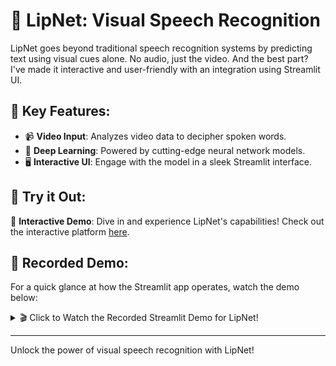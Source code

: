 
# 🚀 LipNet: Visual Speech Recognition
LipNet goes beyond traditional speech recognition systems by predicting text using visual cues alone. No audio, just the video. And the best part? I've made it interactive and user-friendly with an integration using Streamlit UI.

## 🌟 **Key Features**:
- 📹 **Video Input**: Analyzes video data to decipher spoken words.
- 🤖 **Deep Learning**: Powered by cutting-edge neural network models.
- 🖥 **Interactive UI**: Engage with the model in a sleek Streamlit interface.

## 🚀 **Try it Out**:
🔗 **Interactive Demo**: Dive in and experience LipNet's capabilities! Check out the interactive platform [here](https://huggingface.co/spaces/crobbi/LipNet).

## 📸 **Recorded Demo**:
For a quick glance at how the Streamlit app operates, watch the demo below:

<details>
  <summary>🎬 Click to Watch the Recorded Streamlit Demo for LipNet!</summary>
  
  ![LipNet Streamlit Demo](https://github.com/ChandrashekharRobbi/LipNet/assets/91750738/5d1c8153-107b-4a64-8efe-f8bd6721357f)

</details>

---

Unlock the power of visual speech recognition with LipNet!

<!--https://github.com/ChandrashekharRobbi/LipNet/assets/91750738/5d1c8153-107b-4a64-8efe-f8bd6721357f -->
